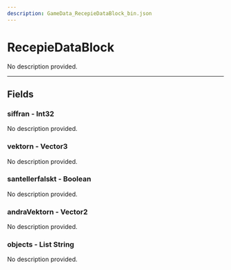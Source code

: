 ```yaml
---
description: GameData_RecepieDataBlock_bin.json
---
```


# RecepieDataBlock

No description provided.

***

## Fields

### siffran - Int32

No description provided.

### vektorn - Vector3

No description provided.

### santellerfalskt - Boolean

No description provided.

### andraVektorn - Vector2

No description provided.

### objects - List String

No description provided.

